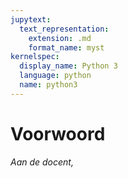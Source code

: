 ```yaml
---
jupytext:
  text_representation:
    extension: .md
    format_name: myst
kernelspec:
  display_name: Python 3
  language: python
  name: python3
---
```


# Voorwoord

*Aan de docent,* <br>
<!-- **Het boek vwo B deel 1** <br>
Samen met de delen 2, 3 en 4 van vwo wiskunde B bevat dit boek de leerstof van
het programma vwo wiskunde B, zoals dat met ingang van 2015 is vastgesteld.
De totale studielast voor het vak vwo wiskunde B is 600 uur. De delen 1, 2, 3 en 4
bevatten samen 17 hoofdstukken.<br>
De vier hoofdstukken van dit boek hebben elk een studielast van ongeveer 30 uur.
In hoofdstuk 1 Functies en grafieken komen enkele aspecten van de subdomeinen B1
(Formules en functies), B3 (Functies en grafieken) en B5 (Vergelijkingen en
ongelijkheden) aan de orde. In hoofdstuk 2 De afgeleide functie worden gedeelten van
de subdomeinen C1 (Afgeleide functies) en C2 (Technieken voor differentiëren)
behandeld. Het subdomein E1 (Meetkundige vaardigheden) komt in hoofdstuk 3
Meetkunde aan bod. Hoofdstuk 4 Vergelijkingen en herleidingen is gericht op de
subdomeinen B4 (Inverse functies) en B5.<br>

**Beginopdrachten en eindopdrachten**<br>
Elk hoofdstuk heeft een beginopdracht en een eindopdracht. In de beginopdracht komen
aspecten van het betreffende hoofdstuk aan de orde, zonder dat er een beroep wordt
gedaan op technieken die in het hoofdstuk worden geleerd. In de eindopdracht zijn deze
technieken meestal wel nodig. De begin- en eindopdrachten zijn geschikt voor
groepswerk. In een klassengesprek kan worden gereflecteerd op de opdracht. De
beginopdracht geeft de docent bovendien de mogelijkheid alvast enkele zaken van het
hoofdstuk toe te lichten en de grote lijn hiervan te bespreken. De studielast van elk
hoofdstuk is zodanig dat voor beide opdrachten een lesuur kan worden uitgetrokken.
De uitwerkingen van deze opdrachten staan in het docentenmateriaal.<br>

**Drie leerroutes**<br>
In deze editie wordt gewerkt met drie leerroutes: de basisroute, de middenroute en
de uitdagende route. De theorie is voor alle routes gelijk. Bij de opgaven zijn de routes
aangegeven met symbolen. Een gevolg van het werken met deze routes is dat leerlingen
niet alle aangeboden opgaven hoeven te maken. De routes zijn zo samengesteld, dat alle
leerlingen in hetzelfde tempo het hoofdstuk doorwerken. Nieuwe theorie kan dus
klassikaal aan de orde komen. <br>
De basisroute geeft de leerling voldoende oefening om zich alle vaardigheden die bij de
eindtermen horen eigen te maken.
In de middenroute worden enkele oefenopgaven overgeslagen en in plaats hiervan
maakt de leerling opgaven die dieper op de stof ingaan.
De uitdagende route is voor de leerlingen die de basisstof snel oppikken. Deze
leerlingen maken nog minder oefenopgaven. Zo komt er tijd vrij om aan uitdagende
opgaven te werken.<br>

Om het niveau van de leerlingen in te schatten is het mogelijk om elke leerling in de
middenroute te laten beginnen. Na enkele lessen kan dan duidelijk worden welke route
voor een leerling de beste is. De docent kan ook de leerlingen zelf hun route laten
kiezen. Het is van belang regelmatig te monitoren of de gekozen route de juiste is.

**Verdere opbouw**<br>
De paragraaf Voorkennis is kort gehouden en sluit inhoudelijk meestal direct aan op de
eerste paragraaf.
Gebleven zijn de oriëntatie-opgaven, de reflectie-opgaven en de afsluitende opgaven.
Nieuw zijn de extra opgaven, aangegeven met E, die vooral in de uitdagende route
voorkomen. Deze extra opgaven doorbreken de standaardaanpak en activeren zo het
wiskundig denken. Hierbij is soms dankbaar gebruik gemaakt van Kangoeroe-opgaven
en opgaven uit de Wiskunde Olympiade.
Elke paragraaf wordt afgesloten met een Terugblik, aan het eind van elk hoofdstuk staat
een Diagnostische toets en achterin het boek staan de Gemengde opgaven. <br>

**Wiskundige denkactiviteiten**<br>
In de begin- en eindopdrachten wordt een denkactieve houding van de leerling
verwacht. Verder spelen in de samenhang tussen de theorie en de daarop volgende
opgaven wiskundige denkactiviteiten een rol. Zo zijn ten opzichte van de vorige editie
enkele voorbeelden vervangen door opgaven waarin de leerling zelf tot een bepaalde
aanpak komt. De verschillende aspecten van wiskundige denkactiviteiten komen
eveneens voor bij oriëntatie-opgaven, die immers het denken over een nieuw wiskundig
begrip activeren. Ook de reflectie-opgaven doen een beroep op het denkvermogen,
bijvoorbeeld omdat ze ingaan op de aanpak van een wiskundig probleem of de
samenhang tussen wiskundige begrippen. Tot slot zijn de extra opgaven bij uitstek te
typeren als denkopgaven.

**Getal en Ruimte online**<br>
Alle opgaven kunnen ook digitaal worden gemaakt. Daarbij krijgt de leerling zoveel
mogelijk gepaste feedback. Ook kan de leerling in de digitale omgeving uitwerkingen
bekijken.
Het docentenmateriaal bevat per hoofdstuk een studiewijzer waarin bovendien de routes
overzichtelijk zijn weergegeven. De studiewijzer kan naar eigen inzicht worden
aangepast. Verder is presentatiemateriaal aanwezig en zijn bij elk hoofdstuk
toetsopgaven opgenomen. Behalve een bundel waaruit zelf een toets is samen te stellen,
is ook een kant en klare toets (voor ongeveer 75 minuten) opgenomen. In het online
materiaal voor de leerlingen staat bij elk hoofdstuk een oefentoets.
Zoals altijd stellen we op- en aanmerkingen van gebruikers zeer op prijs. -->

